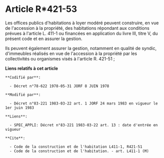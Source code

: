 # Article R*421-53

Les offices publics d'habitations à loyer modéré peuvent construire, en vue de l'accession à la propriété, des habitations
répondant aux conditions prévues à l'article L. 411-1 ou financées en application du livre III, titre V, du présent code et
en assurer la gestion.

Ils peuvent également assurer la gestion, notamment en qualité de syndic, d'immeubles réalisés en vue de l'accession à la
propriété par les collectivités ou organismes visés à l'article R. 421-51 ;

**Liens relatifs à cet article**

	**Codifié par**:

	  - Décret n°78-622 1978-05-31 JORF 8 JUIN 1978

	**Modifié par**:

	  - Décret n°83-221 1983-03-22 art. 1 JORF 24 mars 1983 en vigueur le 1er juin 1983

	**Liens**:

	  - SPEC_APPLI: Décret n°83-221 1983-03-22 art. 13 : date d'entrée en vigueur

	**Cite**:

	  - Code de la construction et de l'habitation L411-1, R421-51
	  - Code de la construction et de l'habitation. - art. L411-1 (M)
